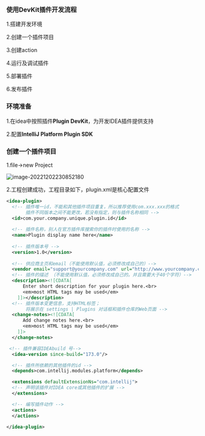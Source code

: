 

### 使用DevKit插件开发流程

1.搭建开发环境

2.创建一个插件项目

3.创建action

4.运行及调试插件

5.部署插件

6.发布插件



### 环境准备

1.在idea中按照插件**Plugin DevKit**，为开发IDEA插件提供支持

2.配置**IntelliJ Platform Plugin SDK**



### 创建一个插件项目

1.file->new Project

![image-20221202230852180](C:\Users\18516\AppData\Roaming\Typora\typora-user-images\image-20221202230852180.png)

2.工程创建成功，工程目录如下，plugin.xml是核心配置文件

```xml
<idea-plugin>
  <!-- 插件唯一id，不能和其他插件项目重复，所以推荐使用com.xxx.xxx的格式
       插件不同版本之间不能更改，若没有指定，则与插件名称相同 -->
  <id>com.your.company.unique.plugin.id</id>
   
  <!-- 插件名称，别人在官方插件库搜索你的插件时使用的名称 -->
  <name>Plugin display name here</name>
  
  <!-- 插件版本号 -->
  <version>1.0</version>
    
  <!-- 供应商主页和email（不能使用默认值，必须修改成自己的）-->
  <vendor email="support@yourcompany.com" url="http://www.yourcompany.com">YourCompany</vendor>
  <!-- 插件的描述 （不能使用默认值，必须修改成自己的。并且需要大于40个字符）-->
  <description><![CDATA[
      Enter short description for your plugin here.<br>
      <em>most HTML tags may be used</em>
    ]]></description>
  <!-- 插件版本变更信息，支持HTML标签；
       将展示在 settings | Plugins 对话框和插件仓库的Web页面 -->
  <change-notes><![CDATA[
      Add change notes here.<br>
      <em>most HTML tags may be used</em>
    ]]>
  </change-notes>

 <!-- 插件兼容IDEAbuild 号-->
  <idea-version since-build="173.0"/>

  <!-- 插件所依赖的其他插件的id -->
  <depends>com.intellij.modules.platform</depends>

  <extensions defaultExtensionNs="com.intellij">
  <!-- 声明该插件对IDEA core或其他插件的扩展 -->
  </extensions>

  <!-- 编写插件动作 -->
  <actions>
  </actions>

</idea-plugin>
```

